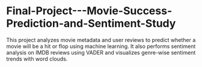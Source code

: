 # Final-Project---Movie-Success-Prediction-and-Sentiment-Study
This project analyzes movie metadata and user reviews to predict whether a movie will be a hit or flop using machine learning. It also performs sentiment analysis on IMDB reviews using VADER and visualizes genre-wise sentiment trends with word clouds.
